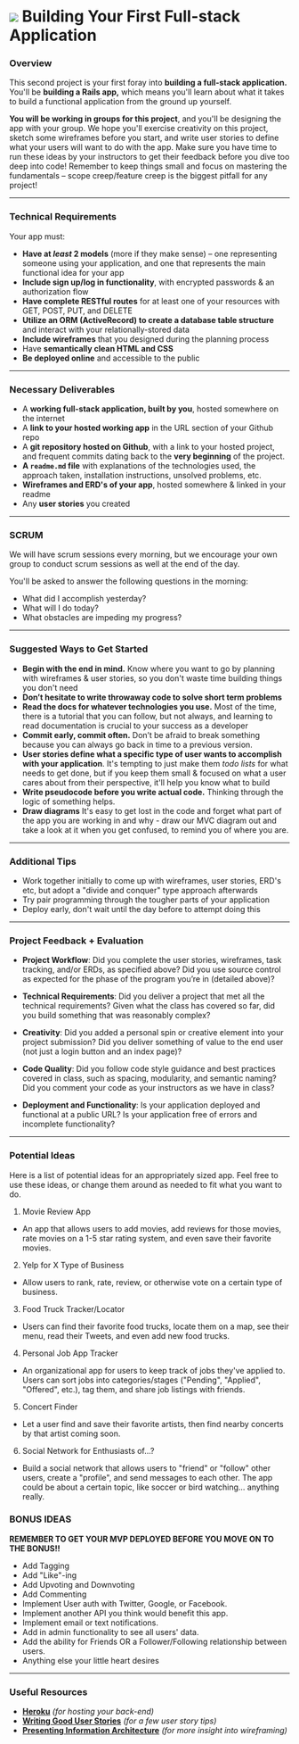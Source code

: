 # ![](https://ga-dash.s3.amazonaws.com/production/assets/logo-9f88ae6c9c3871690e33280fcf557f33.png) Building Your First Full-stack Application

### Overview

This second project is your first foray into **building a full-stack application.** You'll be **building a Rails app,** which means you'll learn about what it takes to build a functional application from the ground up yourself.

**You will be working in groups for this project**, and you'll be designing the app with your group. We hope you'll exercise creativity on this project, sketch some wireframes before you start, and write user stories to define what your users will want to do with the app. Make sure you have time to run these ideas by your instructors to get their feedback before you dive too deep into code! Remember to keep things small and focus on mastering the fundamentals – scope creep/feature creep is the biggest pitfall for any project!

---
### Technical Requirements

Your app must:

* **Have at _least_ 2 models** (more if they make sense) – one representing someone using your application, and one that represents the main functional idea for your app
* **Include sign up/log in functionality**, with encrypted passwords & an authorization flow
* **Have complete RESTful routes** for at least one of your resources with GET, POST, PUT, and DELETE
* **Utilize an ORM (ActiveRecord) to create a database table structure** and interact with your relationally-stored data
* **Include wireframes** that you designed during the planning process
* Have **semantically clean HTML and CSS**
* **Be deployed online** and accessible to the public

---
### Necessary Deliverables

* A **working full-stack application, built by you**, hosted somewhere on the internet
* A **link to your hosted working app** in the URL section of your Github repo
* A **git repository hosted on Github**, with a link to your hosted project,  and frequent commits dating back to the **very beginning** of the project.
* **A ``readme.md`` file** with explanations of the technologies used, the approach taken, installation instructions, unsolved problems, etc.
* **Wireframes and ERD's of your app**, hosted somewhere & linked in your readme
* Any **user stories** you created

---
### SCRUM
We will have scrum sessions every morning, but we encourage your own group to conduct scrum sessions as well at the end of the day.

You'll be asked to answer the following questions in the morning: 

* What did I accomplish yesterday?
* What will I do today?
* What obstacles are impeding my progress?

---
### Suggested Ways to Get Started

* **Begin with the end in mind.** Know where you want to go by planning with wireframes & user stories, so you don't waste time building things you don't need
* **Don’t hesitate to write throwaway code to solve short term problems**
* **Read the docs for whatever technologies you use.** Most of the time, there is a tutorial that you can follow, but not always, and learning to read documentation is crucial to your success as a developer
* **Commit early, commit often.** Don’t be afraid to break something because you can always go back in time to a previous version.
* **User stories define what a specific type of user wants to accomplish with your application**. It's tempting to just make them _todo lists_ for what needs to get done, but if you keep them small & focused on what a user cares about from their perspective, it'll help you know what to build
* **Write pseudocode before you write actual code.** Thinking through the logic of something helps.
* **Draw diagrams** It's easy to get lost in the code and forget what part of the app you are working in and why - draw our MVC diagram out and take a look at it when you get confused, to remind you of where you are.

---
### Additional Tips

* Work together initially to come up with wireframes, user stories, ERD's etc, but adopt a "divide and conquer" type approach afterwards
* Try pair programming through the tougher parts of your application
* Deploy early, don't wait until the day before to attempt doing this

---
### Project Feedback + Evaluation

* __Project Workflow__: Did you complete the user stories, wireframes, task tracking, and/or ERDs, as specified above? Did you use source control as expected for the phase of the program you’re in (detailed above)?

* __Technical Requirements__: Did you deliver a project that met all the technical requirements? Given what the class has covered so far, did you build something that was reasonably complex?

* __Creativity__: Did you added a personal spin or creative element into your project submission? Did you deliver something of value to the end user (not just a login button and an index page)?

* __Code Quality__: Did you follow code style guidance and best practices covered in class, such as spacing, modularity, and semantic naming? Did you comment your code as your instructors as we have in class?

* __Deployment and Functionality__: Is your application deployed and functional at a public URL? Is your application free of errors and incomplete functionality?

---
### Potential Ideas
Here is a list of potential ideas for an appropriately sized app. Feel free to use these ideas, or change them around as needed to fit what you want to do.

1) Movie Review App
- An app that allows users to add movies, add reviews for those movies, rate movies on a 1-5 star rating system, and even save their favorite movies.

2) Yelp for X Type of Business
- Allow users to rank, rate, review, or otherwise vote on a certain type of business.

3) Food Truck Tracker/Locator
- Users can find their favorite food trucks, locate them on a map, see their menu, read their Tweets, and even add new food trucks.

4) Personal Job App Tracker
- An organizational app for users to keep track of jobs they've applied to. Users can sort jobs into categories/stages ("Pending", "Applied", "Offered", etc.), tag them, and share job listings with friends.

5) Concert Finder
- Let a user find and save their favorite artists, then find nearby concerts by that artist coming soon.

6) Social Network for Enthusiasts of...?
- Build a social network that allows users to "friend" or "follow" other users, create a "profile", and send messages to each other. The app could be about a certain topic, like soccer or bird watching... anything really.

### BONUS IDEAS
**REMEMBER TO GET YOUR MVP DEPLOYED BEFORE YOU MOVE ON TO THE BONUS!!**
- Add Tagging
- Add "Like"-ing
- Add Upvoting and Downvoting
- Add Commenting
- Implement User auth with Twitter, Google, or Facebook.
- Implement another API you think would benefit this app.
- Implement email or text notifications.
- Add in admin functionality to see all users' data.
- Add the ability for Friends OR a Follower/Following relationship between users.
- Anything else your little heart desires

---
### Useful Resources

* **[Heroku](http://www.heroku.com)** _(for hosting your back-end)_
* **[Writing Good User Stories](http://www.mariaemerson.com/user-stories/)** _(for a few user story tips)_
* **[Presenting Information Architecture](http://webstyleguide.com/wsg3/3-information-architecture/4-presenting-information.html)** _(for more insight into wireframing)_
